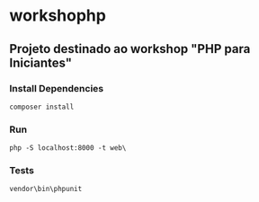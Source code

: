 # workshophp

## Projeto destinado ao workshop "PHP para Iniciantes"

### Install Dependencies

`composer install`

### Run

`php -S localhost:8000 -t web\`

### Tests

`vendor\bin\phpunit`
